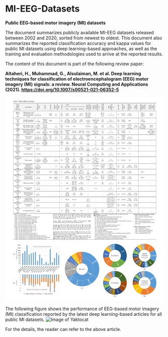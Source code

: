 # MI-EEG-Datasets
**Public EEG-based motor imagery (MI) datasets**

The document summarizes publicly available MI-EEG datasets released between 2002 and 2020, sorted from newest to oldest. This document also summarizes the reported classification accuracy and kappa values for public MI datasets using deep learning-based approaches, as well as the training and evaluation methodologies used to arrive at the reported results.




The content of this document is part of the following review paper: 

**Altaheri, H., Muhammad, G., Alsulaiman, M. et al. Deep learning techniques for classification of electroencephalogram (EEG) motor imagery (MI) signals: a review. Neural Computing and Applications (2021). https://doi.org/10.1007/s00521-021-06352-5**


![Image of Yaktocat](https://github.com/Altaheri/MI-EEG-Datasets/blob/main/Table%203%20%26%20charts.png)


The following figure shows the performance of EEG-based motor imagery (MI) classification reported by the latest deep learning-based articles for all public MI datasets.
![Image of Yaktocat](https://github.com/Altaheri/MI-EEG-Datasets/blob/main/Performance%20of%20MI%20classification%20reported%20by%20the%20latest%20DL%20studies.png)


For the details, the reader can refer to the above article.

